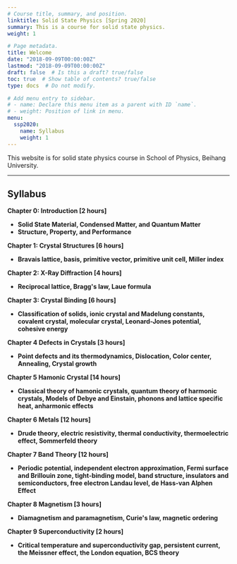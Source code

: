 ```yaml
---
# Course title, summary, and position.
linktitle: Solid State Physics [Spring 2020]
summary: This is a course for solid state physics.
weight: 1

# Page metadata.
title: Welcome
date: "2018-09-09T00:00:00Z"
lastmod: "2018-09-09T00:00:00Z"
draft: false  # Is this a draft? true/false
toc: true  # Show table of contents? true/false
type: docs  # Do not modify.

# Add menu entry to sidebar.
# - name: Declare this menu item as a parent with ID `name`.
# - weight: Position of link in menu.
menu:
  ssp2020:
    name: Syllabus
    weight: 1
---
```




This website is for solid state physics course in School of Physics, Beihang University.



***

## Syllabus

**Chapter 0: Introduction [2 hours]**

+ **Solid State Material, Condensed Matter, and Quantum Matter**
+ **Structure, Property, and Performance** 

**Chapter 1: Crystal Structures [6 hours]**

+ **Bravais lattice, basis, primitive vector, primitive unit cell, Miller index**  

**Chapter 2: X-Ray Diffraction [4 hours]**

+ **Reciprocal lattice, Bragg's law, Laue formula**

**Chapter 3: Crystal Binding [6 hours]**

+ **Classification of solids, ionic crystal and Madelung constants, covalent crystal, molecular crystal, Leonard-Jones potential, cohesive energy**

**Chapter 4 Defects in Crystals [3 hours]**

+ **Point defects and its thermodynamics, Dislocation, Color center, Annealing, Crystal growth**

**Chapter 5 Hamonic Crystal [14 hours]**

+ **Classical theory of hamonic crystals, quantum theory of harmonic crystals, Models of Debye and Einstain, phonons and lattice specific heat, anharmonic effects**

**Chapter 6 Metals [12 hours]**

+ **Drude theory, electric resistivity, thermal conductivity, thermoelectric effect, Sommerfeld theory**

**Chapter 7 Band Theory [12 hours]**

+ **Periodic potential, independent electron approximation, Fermi surface and Brillouin zone, tight-binding model, band structure, insulators and semiconductors, free electron Landau level, de Hass-van Alphen Effect**

**Chapter 8 Magnetism [3 hours]**

+ **Diamagnetism and paramagnetism, Curie's law, magnetic ordering**

**Chapter 9 Superconductivity [2 hours]**

+ **Critical temperature and superconductivity gap, persistent current, the Meissner effect, the London equation, BCS theory**



 